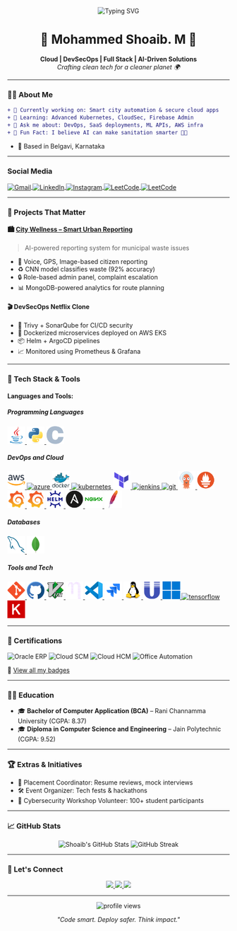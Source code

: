 <!-- Profile Banner or Animated Heading (Optional) -->
<p align="center">
  <img src="https://readme-typing-svg.herokuapp.com?font=Fira+Code&duration=3000&pause=1000&center=true&width=435&lines=Hey!+I'm+Mohammed+Shoaib+👋;Cloud+%26+DevOps+Engineer;AI+%7C+Security+%7C+Automation" alt="Typing SVG" />
</p>

<h1 align="center">🌟 Mohammed Shoaib. M 🌟</h1>

<p align="center">
  <b>Cloud | DevSecOps | Full Stack | AI-Driven Solutions</b><br/>
  <i>Crafting clean tech for a cleaner planet 🌍</i>
</p>

---

### 🧑‍💻 About Me

```diff
+ 🔭 Currently working on: Smart city automation & secure cloud apps
+ 🌱 Learning: Advanced Kubernetes, CloudSec, Firebase Admin
+ 💬 Ask me about: DevOps, SaaS deployments, ML APIs, AWS infra
+ 🧠 Fun Fact: I believe AI can make sanitation smarter 🚮🧹
```

- 📍 Based in Belgavi, Karnataka

---

### Social Media

<p align="left">
   <a href="mailto:md.shoaib.i.makandar@gmail.com"> 
     <img align="center" src="https://img.shields.io/badge/Gmail-D14836?style=for-the-badge&logo=gmail&logoColor=white" alt="Gmail" height="30" width="40"/>
     </a>
    <a href="https://www.linkedin.com/in/myselfmd" target="blank">
      <img align="center" src="https://raw.githubusercontent.com/rahuldkjain/github-profile-readme-generator/master/src/images/icons/Social/linked-in-alt.svg" alt="LinkedIn" height="30" width="40" />
    </a>
    <a href="https://instagram.com/myself.md" target="blank">
      <img align="center" src="https://raw.githubusercontent.com/rahuldkjain/github-profile-readme-generator/master/src/images/icons/Social/instagram.svg" alt="Instagram" height="30" width="40" />
    </a>
    <a href="https://leetcode.com/u/myselfmd/" target="blank">
    <img align="center" src="https://raw.githubusercontent.com/rahuldkjain/github-profile-readme-generator/master/src/images/icons/Social/leet-code.svg" alt="LeetCode" height="30" width="40" />
  </a>
  <a href="https://medium.com/@myself.md" target="blank">
    <img align="center" src="https://raw.githubusercontent.com/rahuldkjain/github-profile-readme-generator/refs/heads/master/src/images/icons/Social/medium.svg" alt="LeetCode" height="30" width="40" />
  </a>
</p>


---

### 🚀 Projects That Matter

#### 🏙️ [City Wellness – Smart Urban Reporting](https://github.com/Tasneemgokak/SmartCitywellness)
> AI-powered reporting system for municipal waste issues

- 📸 Voice, GPS, Image-based citizen reporting
- ♻️ CNN model classifies waste (92% accuracy)
- 🔒 Role-based admin panel, complaint escalation
- 📊 MongoDB-powered analytics for route planning

#### 🎬 DevSecOps Netflix Clone

- 🔐 Trivy + SonarQube for CI/CD security
- 🐳 Dockerized microservices deployed on AWS EKS
- 📦 Helm + ArgoCD pipelines
- 📈 Monitored using Prometheus & Grafana

---

### 🧰 Tech Stack & Tools

#### Languages and Tools:
<h5 align="left">Programming Languages </h5>

<p align="left">

<a href="https://www.java.com" target="_blank" rel="noreferrer"> 
<img src="https://raw.githubusercontent.com/devicons/devicon/master/icons/java/java-original.svg" alt="java" width="40" height="40"/> 
</a> 

<a href="https://www.python.org" target="_blank" rel="noreferrer"> 
<img src="https://raw.githubusercontent.com/devicons/devicon/master/icons/python/python-original.svg" alt="python" width="40" height="40"/> 
</a> 

<a href="https://www.cprogramming.com/" target="_blank" rel="noreferrer"> 
<img src="https://raw.githubusercontent.com/devicons/devicon/master/icons/c/c-original.svg" alt="c" width="40" height="40"/> 
</a>

<h5 align="left">DevOps and Cloud </h5>


<a href="https://aws.amazon.com" target="_blank" rel="noreferrer"> 
<img src="https://raw.githubusercontent.com/devicons/devicon/master/icons/amazonwebservices/amazonwebservices-original-wordmark.svg" alt="aws" width="40" height="40"/> 
</a> 

<a href="https://azure.microsoft.com/en-in/" target="_blank" rel="noreferrer"> 
<img src="https://www.vectorlogo.zone/logos/microsoft_azure/microsoft_azure-icon.svg" alt="azure" width="40" height="40"/> 
</a> 

<a href="https://www.docker.com/" target="_blank" rel="noreferrer"> 
<img src="https://raw.githubusercontent.com/devicons/devicon/master/icons/docker/docker-original-wordmark.svg" alt="docker" width="40" height="40"/> 
</a> 

<a href="https://kubernetes.io" target="_blank" rel="noreferrer"> 
<img src="https://www.vectorlogo.zone/logos/kubernetes/kubernetes-icon.svg" alt="kubernetes" width="40" height="40"/> 
</a> 

<a href="#" target="_blank" rel="noreferrer"> 
<img src="https://raw.githubusercontent.com/MaDycloud-MD/MD_Portfolio/refs/heads/main/public/logos/terraform.svg" alt="jenkins" width="40" height="40"/> 
</a> 

<a href="https://www.jenkins.io" target="_blank" rel="noreferrer"> 
<img src="https://www.vectorlogo.zone/logos/jenkins/jenkins-icon.svg" alt="jenkins" width="40" height="40"/> 
</a> 

<a href="https://git-scm.com/" target="_blank" rel="noreferrer"> 
<img src="https://www.vectorlogo.zone/logos/git-scm/git-scm-icon.svg" alt="git" width="40" height="40"/> 
</a> 

<a href="#" target="_blank" rel="noreferrer"> 
<img src="https://raw.githubusercontent.com/MaDycloud-MD/MD_Portfolio/refs/heads/main/public/logos/argocd.svg" alt="jenkins" width="40" height="40"/> 
</a> 

<a href="#" target="_blank" rel="noreferrer"> 
<img src="https://raw.githubusercontent.com/MaDycloud-MD/MD_Portfolio/refs/heads/main/public/logos/prometheus.svg" alt="jenkins" width="40" height="40"/> 
</a> 

<a href="#" target="_blank" rel="noreferrer"> 
<img src="https://raw.githubusercontent.com/MaDycloud-MD/MD_Portfolio/refs/heads/main/public/logos/grafana.svg" alt="jenkins" width="40" height="40"/> 
</a> 

<a href="#" target="_blank" rel="noreferrer"> 
<img src="https://raw.githubusercontent.com/MaDycloud-MD/MD_Portfolio/refs/heads/main/public/logos/grafana.svg" alt="jenkins" width="40" height="40"/> 
</a> 

<a href="#" target="_blank" rel="noreferrer"> 
<img src="https://raw.githubusercontent.com/MaDycloud-MD/MD_Portfolio/refs/heads/main/public/logos/helm.svg" alt="jenkins" width="40" height="40"/> 
</a>

<a href="#" target="_blank" rel="noreferrer"> 
<img src="https://raw.githubusercontent.com/MaDycloud-MD/MD_Portfolio/refs/heads/main/public/logos/ansible.svg" alt="jenkins" width="40" height="40"/> 
</a>

<a href="#" target="_blank" rel="noreferrer"> 
<img src="https://raw.githubusercontent.com/MaDycloud-MD/MD_Portfolio/refs/heads/main/public/logos/nginx.svg" alt="jenkins" width="40" height="40"/> 
</a>

<a href="#" target="_blank" rel="noreferrer"> 
<img src="https://raw.githubusercontent.com/MaDycloud-MD/MD_Portfolio/refs/heads/main/public/logos/apache.svg" alt="jenkins" width="40" height="40"/> 
</a>

<h5 align="left">Databases </h5>

<a href="#" target="_blank" rel="noreferrer"> 
<img src="https://raw.githubusercontent.com/MaDycloud-MD/MD_Portfolio/refs/heads/main/public/logos/mysql.svg" alt="jenkins" width="40" height="40"/> 
</a>

<a href="#" target="_blank" rel="noreferrer"> 
<img src="https://raw.githubusercontent.com/MaDycloud-MD/MD_Portfolio/refs/heads/main/public/logos/mongodb.svg" alt="jenkins" width="40" height="40"/> 
</a>

<h5 align="left">Tools and Tech </h5>

<a href="#" target="_blank" rel="noreferrer"> 
<img src="https://raw.githubusercontent.com/MaDycloud-MD/MD_Portfolio/refs/heads/main/public/logos/git.svg" alt="jenkins" width="40" height="40"/> 
</a>

<a href="#" target="_blank" rel="noreferrer"> 
<img src="https://raw.githubusercontent.com/MaDycloud-MD/MD_Portfolio/refs/heads/main/public/logos/github2.svg" alt="jenkins" width="40" height="40"/> 
</a>

<a href="#" target="_blank" rel="noreferrer"> 
<img src="https://raw.githubusercontent.com/MaDycloud-MD/MD_Portfolio/refs/heads/main/public/logos/vim.svg" alt="jenkins" width="40" height="40"/> 
</a>

<a href="#" target="_blank" rel="noreferrer"> 
<img src="https://raw.githubusercontent.com/MaDycloud-MD/MD_Portfolio/refs/heads/main/public/logos/nano.svg" alt="jenkins" width="40" height="40"/> 
</a>

<a href="#" target="_blank" rel="noreferrer"> 
<img src="https://raw.githubusercontent.com/MaDycloud-MD/MD_Portfolio/refs/heads/main/public/logos/visual-studio-code.svg" alt="jenkins" width="40" height="40"/> 
</a>

<a href="#" target="_blank" rel="noreferrer"> 
<img src="https://raw.githubusercontent.com/MaDycloud-MD/MD_Portfolio/refs/heads/main/public/logos/jira.svg" alt="jenkins" width="40" height="40"/> 
</a>

<a href="#" target="_blank" rel="noreferrer"> 
<img src="https://raw.githubusercontent.com/MaDycloud-MD/MD_Portfolio/refs/heads/main/public/logos/linux.svg" alt="jenkins" width="40" height="40"/> 
</a>

<a href="#" target="_blank" rel="noreferrer"> 
<img src="https://raw.githubusercontent.com/MaDycloud-MD/MD_Portfolio/refs/heads/main/public/logos/unix.svg" alt="jenkins" width="40" height="40"/> 
</a>

<a href="#" target="_blank" rel="noreferrer"> 
<img src="https://raw.githubusercontent.com/MaDycloud-MD/MD_Portfolio/refs/heads/main/public/logos/windows-11.svg" alt="jenkins" width="40" height="40"/> 
</a>

<a href="https://www.tensorflow.org" target="_blank" rel="noreferrer"> 
<img src="https://www.vectorlogo.zone/logos/tensorflow/tensorflow-icon.svg" alt="tensorflow" width="40" height="40"/> 
</a> 

<a href="#" target="_blank" rel="noreferrer"> 
<img src="https://raw.githubusercontent.com/MaDycloud-MD/MD_Portfolio/refs/heads/main/public/logos/keras.svg" alt="jenkins" width="40" height="40"/> 
</a>

</p>

---

### 📜 Certifications

![Oracle ERP](https://img.shields.io/badge/Oracle%20ERP-Certified-blueviolet?style=flat-square&logo=oracle)
![Cloud SCM](https://img.shields.io/badge/Oracle%20SCM-Certified-brightgreen?style=flat-square&logo=oracle)
![Cloud HCM](https://img.shields.io/badge/Oracle%20HCM-Certified-yellow?style=flat-square&logo=oracle)
![Office Automation](https://img.shields.io/badge/Office%20Automation-Certified-orange?style=flat-square&logo=microsoftoffice)

🔗 [View all my badges](https://catalog-education.oracle.com/ords/certview/sharebadge?id=A7CA5AE82E10511ABFAC7335EDFABBCD988720D016ECC52715BF79AF6EE36C17)

---

### 🧑‍🎓 Education

- 🎓 **Bachelor of Computer Application (BCA)** – Rani Channamma University (CGPA: 8.37)
- 🎓 **Diploma in Computer Science and Engineering** – Jain Polytechnic (CGPA: 9.52)

---

### 🏆 Extras & Initiatives

- 👔 Placement Coordinator: Resume reviews, mock interviews
- 🛠️ Event Organizer: Tech fests & hackathons
- 🔐 Cybersecurity Workshop Volunteer: 100+ student participants

---

### 📈 GitHub Stats 

<p align="center">
  <img src="https://github-readme-stats.vercel.app/api?username=MaDycloud-MD&show_icons=true&theme=tokyonight&hide_border=true" alt="Shoaib's GitHub Stats" />
  <img src="https://github-readme-streak-stats.herokuapp.com/?user=MaDycloud-MD&theme=tokyonight&hide_border=true" alt="GitHub Streak" />
</p>

---

### 🤝 Let's Connect

<p align="center">
  <a href="mailto:md.shoaib.i.makandar@gmail.com">
    <img src="https://img.shields.io/badge/Email-D14836?style=for-the-badge&logo=gmail&logoColor=white"/>
  </a>
  <a href="https://www.linkedin.com/in/myselfmd">
    <img src="https://img.shields.io/badge/LinkedIn-blue?style=for-the-badge&logo=linkedin&logoColor=white"/>
  </a>
  <a href="https://github.com/MaDycloud-MD">
    <img src="https://img.shields.io/badge/GitHub-181717?style=for-the-badge&logo=github"/>
  </a>
</p>

---

<p align="center">
  <img src="https://komarev.com/ghpvc/?username=MaDycloud-MD&label=Profile%20Views&color=brightgreen&style=flat-square" alt="profile views" />
</p>

<p align="center"><i>"Code smart. Deploy safer. Think impact."</i></p>
